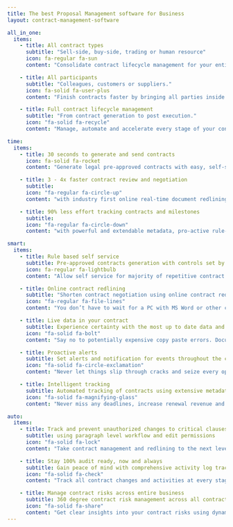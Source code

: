 ```yaml
---
title: The best Proposal Management software for Business
layout: contract-management-software

all_in_one:
  items:
    - title: All contract types
      subtitle: "Sell-side, buy-side, trading or human resource"
      icon: fa-regular fa-sun
      content: "Consolidate contract lifecycle management for your entire company. Store and manage all company contracts in one place using DocuCollab contract lifecycle management tools"

    - title: All participants
      subtitle: "Colleagues, customers or suppliers."
      icon: fa-solid fa-user-plus
      content: "Finish contracts faster by bringing all parties inside your contract management system software"

    - title: Full contract lifecycle management
      subtitle: "From contract generation to post execution."
      icon: "fa-solid fa-recycle"
      content: "Manage, automate and accelerate every stage of your contracts lifecycle management utilizing DocuCollab contract management tools"

time:
  items:
    - title: 30 seconds to generate and send contracts
      icon: fa-solid fa-rocket
      content: "Generate legal pre-approved contracts with easy, self-service and rule based wizard"

    - title: 3 - 4x faster contract review and negotiation
      subtitle:
      icon: "fa-regular fa-circle-up"
      content: "with industry first online real-time document redlining, review and collaboration platform."

    - title: 90% less effort tracking contracts and milestones
      subtitle:
      icon: "fa-regular fa-circle-down"
      content: "with powerful and extendable metadata, pro-active rule-based alerts."

smart:
  items:
    - title: Rule based self service
      subtitle: Pre-approved contracts generation with controls set by legal
      icon: fa-regular fa-lightbulb
      content: "Allow self service for majority of repetitive contract requests using rule based automation.<br><br> Our innovative, easy to use, what you see is what you get (WYSIWYG) contract generation wizard will reduce the workload of your legal department."

    - title: Online contract redlining
      subtitle: "Shorten contract negotiation using online contract redlining from any device anywhere."
      icon: "fa-regular fa-file-lines"
      content: "You don’t have to wait for a PC with MS Word or other clunky document comparison utility.<br><br> Only DocuCollab, contract management software offers online real-time redlining from any device any time. Say goodbye to countless email exchanges, manual version control, error prone change tracking and enjoy seamless automated contract redlining and negotiation."

    - title: Live data in your contract
      subtitle: Experience certainty with the most up to date data and clauses available inside your contract document
      icon: "fa-solid fa-bolt"
      content: "Say no to potentially expensive copy paste errors. DocuCollab smart templates ensure that you always have the most up to date data from your CRM or other systems. You will also be notified if there is an updated version of clauses or terms while you are in the document."

    - title: Proactive alerts
      subtitle: Set alerts and notification for events throughout the contract lifecycle
      icon: "fa-solid fa-circle-exclamation"
      content: "Never let things slip through cracks and seize every opportunity to maximize revenue"

    - title: Intelligent tracking
      subtitle: Automated tracking of contracts using extensive metadata filters
      icon: "fa-solid fa-magnifying-glass"
      content: "Never miss any deadlines, increase renewal revenue and prevent contract overruns"

auto:
  items:
    - title: Track and prevent unauthorized changes to critical clauses
      subtitle: using paragraph level workflow and edit permissions
      icon: "fa-solid fa-lock"
      content: "Take contract management and redlining to the next level with the best contract management software for small business by allowing your enterprise to negotiate business terms, while your legal department controls changes to critical clauses and terms."

    - title: Stay 100% audit ready, now and always
      subtitle: Gain peace of mind with comprehensive activity log tracking for every single change.
      icon: "fa-solid fa-check"
      content: "Track all contract changes and activities at every stage in one place with DocuCollab Contract Management Software. Track all changes, approvals, background discussions in one place with the embedded comments thread and chat conversation."

    - title: Manage contract risks across entire business
      subtitle: 360 degree contract risk management across all contracts, agreements, and amendments in 1 click with DocuCollab contract lifecycle management tools
      icon: "fa-solid fa-share"
      content: "Get clear insights into your contract risks using dynamic linking across multiple contracts, agreements and amendments. Slice and dice the view across any dimensions such as “clauses used”, “parties”, “obligation types” and more."
---
```

